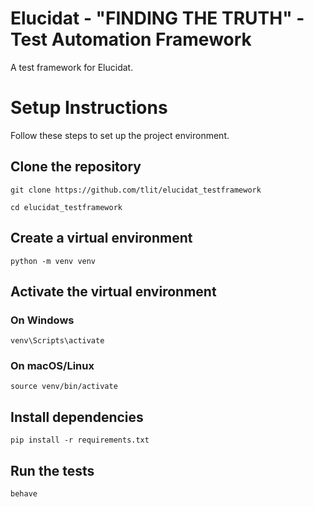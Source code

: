 # Elucidat - "FINDING THE TRUTH" - Test Automation Framework

  A test framework for Elucidat.

# Setup Instructions

  Follow these steps to set up the project environment.

## Clone the repository
    git clone https://github.com/tlit/elucidat_testframework

    cd elucidat_testframework

## Create a virtual environment
    python -m venv venv

## Activate the virtual environment
  ### On Windows
    venv\Scripts\activate
  ### On macOS/Linux
    source venv/bin/activate

## Install dependencies
    pip install -r requirements.txt

## Run the tests
    behave
